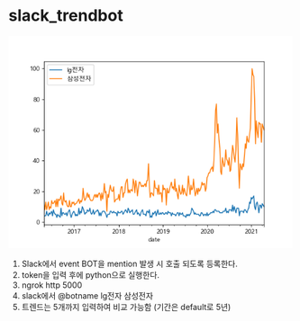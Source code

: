 # slack_trendbot

![Trend BOT](https://github.com/integralstar/slack_trendbot/blob/main/UC8HPSuNkQ.png)

1. Slack에서 event BOT을 mention 발생 시 호출 되도록 등록한다.
2. token을 입력 후에 python으로 실행한다.
3. ngrok http 5000
4. slack에서 @botname lg전자 삼성전자
5. 트렌드는 5개까지 입력하여 비교 가능함 (기간은 default로 5년)
